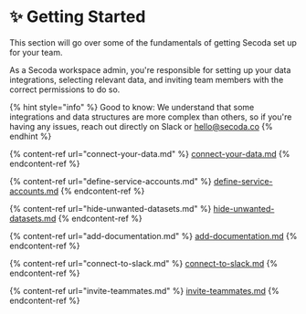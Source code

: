 # ✨ Getting Started

This section will go over some of the fundamentals of getting Secoda set up for your team.&#x20;

As a Secoda workspace admin, you're responsible for setting up your data integrations, selecting relevant data, and inviting team members with the correct permissions to do so.&#x20;

{% hint style="info" %}
Good to know: We understand that some integrations and data structures are more complex than others, so if you're having any issues, reach out directly on Slack or hello@secoda.co
{% endhint %}

{% content-ref url="connect-your-data.md" %}
[connect-your-data.md](connect-your-data.md)
{% endcontent-ref %}

{% content-ref url="define-service-accounts.md" %}
[define-service-accounts.md](define-service-accounts.md)
{% endcontent-ref %}

{% content-ref url="hide-unwanted-datasets.md" %}
[hide-unwanted-datasets.md](hide-unwanted-datasets.md)
{% endcontent-ref %}

{% content-ref url="add-documentation.md" %}
[add-documentation.md](add-documentation.md)
{% endcontent-ref %}

{% content-ref url="connect-to-slack.md" %}
[connect-to-slack.md](connect-to-slack.md)
{% endcontent-ref %}

{% content-ref url="invite-teammates.md" %}
[invite-teammates.md](invite-teammates.md)
{% endcontent-ref %}
